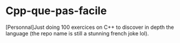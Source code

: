 # Cpp-que-pas-facile
[Personnal]Just doing 100 exercices on C++ to discover in depth the language (the repo name is still a stunning french joke lol).
